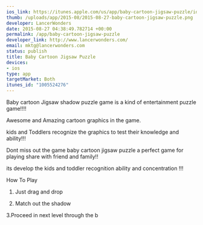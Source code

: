 ```yaml
--- 
ios_link: https://itunes.apple.com/us/app/baby-cartoon-jigsaw-puzzle/id1005524276?mt=8
thumb: /uploads/app/2015-08/2015-08-27-baby-cartoon-jigsaw-puzzle.png
developer: LancerWonders
date: 2015-08-27 04:38:49.782714 +00:00
permalink: /app/baby-cartoon-jigsaw-puzzle
developer_link: http://www.lancerwonders.com/
email: mktg@lancerwonders.com
status: publish
title: Baby Cartoon Jigsaw Puzzle
devices: 
- ios
type: app
targetMarket: Both
itunes_id: "1005524276"
---
```


Baby cartoon Jigsaw shadow puzzle game is a kind of entertainment puzzle game!!!!

Awesome and Amazing cartoon graphics in the game.

kids and Toddlers recognize the graphics to test their knowledge and ability!!!

Dont miss out  the game baby cartoon jigsaw puzzle a perfect game for playing share with friend and family!!

its develop the kids and toddler recognition ability and concentration !!!

How To Play

1. Just drag and drop 

2. Match out the shadow

3.Proceed in next level through the b
